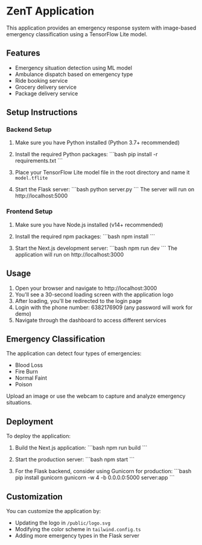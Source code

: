 # ZenT Application

This application provides an emergency response system with image-based emergency classification using a TensorFlow Lite model.

## Features

- Emergency situation detection using ML model
- Ambulance dispatch based on emergency type
- Ride booking service
- Grocery delivery service
- Package delivery service

## Setup Instructions

### Backend Setup

1. Make sure you have Python installed (Python 3.7+ recommended)

2. Install the required Python packages:
   \`\`\`bash
   pip install -r requirements.txt
   \`\`\`

3. Place your TensorFlow Lite model file in the root directory and name it `model.tflite`

4. Start the Flask server:
   \`\`\`bash
   python server.py
   \`\`\`
   The server will run on http://localhost:5000

### Frontend Setup

1. Make sure you have Node.js installed (v14+ recommended)

2. Install the required npm packages:
   \`\`\`bash
   npm install
   \`\`\`

3. Start the Next.js development server:
   \`\`\`bash
   npm run dev
   \`\`\`
   The application will run on http://localhost:3000

## Usage

1. Open your browser and navigate to http://localhost:3000
2. You'll see a 30-second loading screen with the application logo
3. After loading, you'll be redirected to the login page
4. Login with the phone number: 6382176909 (any password will work for demo)
5. Navigate through the dashboard to access different services

## Emergency Classification

The application can detect four types of emergencies:
- Blood Loss
- Fire Burn
- Normal Faint
- Poison

Upload an image or use the webcam to capture and analyze emergency situations.

## Deployment

To deploy the application:

1. Build the Next.js application:
   \`\`\`bash
   npm run build
   \`\`\`

2. Start the production server:
   \`\`\`bash
   npm start
   \`\`\`

3. For the Flask backend, consider using Gunicorn for production:
   \`\`\`bash
   pip install gunicorn
   gunicorn -w 4 -b 0.0.0.0:5000 server:app
   \`\`\`

## Customization

You can customize the application by:
- Updating the logo in `/public/logo.svg`
- Modifying the color scheme in `tailwind.config.ts`
- Adding more emergency types in the Flask server
